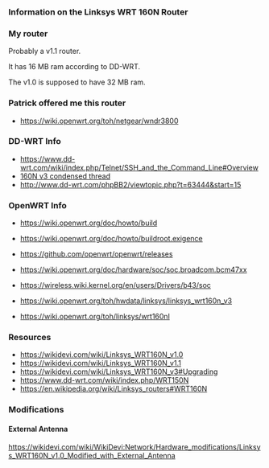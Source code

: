 ### Information on the Linksys WRT 160N Router





### My router

Probably a v1.1 router.

It has 16 MB ram according to DD-WRT.

The v1.0 is supposed to have 32 MB ram.


### Patrick offered me this router

- https://wiki.openwrt.org/toh/netgear/wndr3800


### DD-WRT Info

- https://www.dd-wrt.com/wiki/index.php/Telnet/SSH_and_the_Command_Line#Overview
- [160N v3 condensed thread](http://www.dd-wrt.com/phpBB2/viewtopic.php?t=89309)
- http://www.dd-wrt.com/phpBB2/viewtopic.php?t=63444&start=15


### OpenWRT Info

- https://wiki.openwrt.org/doc/howto/build
- https://wiki.openwrt.org/doc/howto/buildroot.exigence
- https://github.com/openwrt/openwrt/releases

- https://wiki.openwrt.org/doc/hardware/soc/soc.broadcom.bcm47xx
- https://wireless.wiki.kernel.org/en/users/Drivers/b43/soc

- https://wiki.openwrt.org/toh/hwdata/linksys/linksys_wrt160n_v3
- https://wiki.openwrt.org/toh/linksys/wrt160nl





### Resources

- https://wikidevi.com/wiki/Linksys_WRT160N_v1.0
- https://wikidevi.com/wiki/Linksys_WRT160N_v1.1
- https://wikidevi.com/wiki/Linksys_WRT160N_v3#Upgrading
- https://www.dd-wrt.com/wiki/index.php/WRT150N
- https://en.wikipedia.org/wiki/Linksys_routers#WRT160N 



### Modifications


#### External Antenna

https://wikidevi.com/wiki/WikiDevi:Network/Hardware_modifications/Linksys_WRT160N_v1.0_Modified_with_External_Antenna


